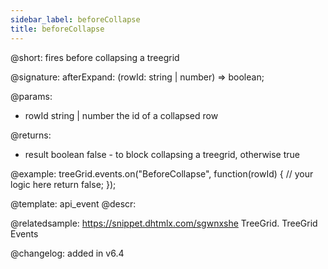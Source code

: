 ```yaml
---
sidebar_label: beforeCollapse
title: beforeCollapse
---          
```


@short: fires before collapsing a treegrid

@signature: afterExpand: (rowId: string | number) => boolean;
	
@params:
- rowId			string | number		the id of a collapsed row

@returns:
- result		boolean		false - to block collapsing a treegrid, otherwise true

@example:
treeGrid.events.on("BeforeCollapse", function(rowId) {
    // your logic here
    return false;
});

@template:	api_event
@descr:

@relatedsample:
https://snippet.dhtmlx.com/sgwnxshe	TreeGrid. TreeGrid Events	

@changelog: added in v6.4
